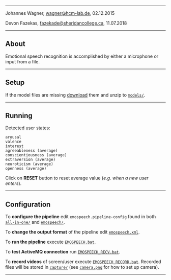-------------------------------------------------
Johannes Wagner, <wagner@hcm-lab.de>, 02.12.2015

Devon Fazekas, <fazekade@sheridancollege.ca>, 11.07.2018

-------------------------------------------------

## About

Emotional speech recognition is accomplished by either a microphone or input from a file.

-------------------------------------------------

## Setup

If the model files are missing [download](https://megastore.uni-augsburg.de/get/CqTdfSoXto/) them and unzip to [`models/`](../../models/).

-------------------------------------------------

## Running

Detected user states:

	arousal
	valence
	interest
	agreeableness (average)
	conscientiousness (average)
	extraversion (average)
	neuroticism (average)
	openness (average)

Click on **RESET** button to reset average value (*e.g. when a new user enters*).

-------------------------------------------------

## Configuration

To **configure the pipeline** edit `emospeech.pipeline-config` found in both [`all-in-one/`](../all-in-one/emospeech.pipeline-config) and [`emospeech/`](../emospeech/emospeech.pipeline-config).

To **change the output format** of the pipeline edit [`emospeech.xml`](../emospeech/emospeech.xml).

To **run the pipeline** execute [`EMOSPEECH.bat`](../emospeech/EMOSPEECH.bat).

To **test ActiveMQ connection** run [`EMOSPEECH_RECV.bat`](../emospeech/EMOSPEECH_RECV.bat).

To **record videos** of screen/user execute [`EMOSPEECH_RECORD.bat`](../emospeech/EMOSPEECH_RECORD.bat).
Recorded files will be stored in [`capture/`](../emospeech/capture/) (see [`camera.png`](../emospeech/docs/camera.png) for how to set up camera).

-------------------------------------------------
